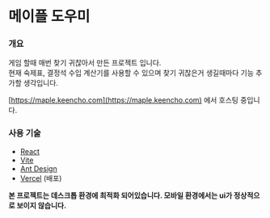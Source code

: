 # 메이플 도우미

### 개요
게임 할때 매번 찾기 귀찮아서 만든 프로젝트 입니다.  
현재 숙제표, 결정석 수입 계산기를 사용할 수 있으며 찾기 귀찮은거 생길때마다 기능 추가할 생각입니다.

[https://maple.keencho.com](https://maple.keencho.com) 에서 호스팅 중입니다.

### 사용 기술
- [React](https://reactjs.org/)
- [Vite](https://vitejs.dev/)
- [Ant Design](https://ant.design/)
- [Vercel](https://vercel.com/) (배포)

**본 프로젝트는 데스크톱 환경에 최적화 되어있습니다. 모바일 환경에서는 ui가 정상적으로 보이지 않습니다.**
